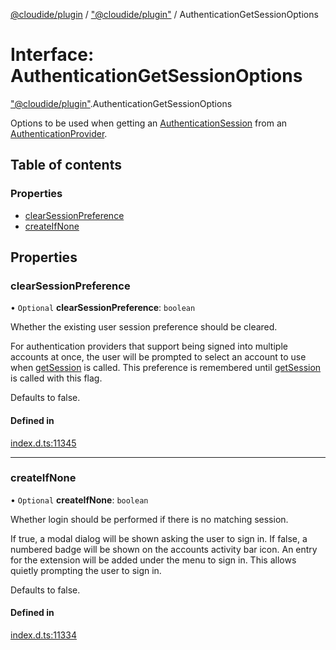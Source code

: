 [@cloudide/plugin](../README.md) / ["@cloudide/plugin"](../modules/_cloudide_plugin_.md) / AuthenticationGetSessionOptions

# Interface: AuthenticationGetSessionOptions

["@cloudide/plugin"](../modules/_cloudide_plugin_.md).AuthenticationGetSessionOptions

Options to be used when getting an [AuthenticationSession](#AuthenticationSession) from an [AuthenticationProvider](#AuthenticationProvider).

## Table of contents

### Properties

- [clearSessionPreference](cloudide_plugin_.AuthenticationGetSessionOptions.md#clearsessionpreference)
- [createIfNone](cloudide_plugin_.AuthenticationGetSessionOptions.md#createifnone)

## Properties

### clearSessionPreference

• `Optional` **clearSessionPreference**: `boolean`

Whether the existing user session preference should be cleared.

For authentication providers that support being signed into multiple accounts at once, the user will be
prompted to select an account to use when [getSession](#authentication.getSession) is called. This preference
is remembered until [getSession](#authentication.getSession) is called with this flag.

Defaults to false.

#### Defined in

[index.d.ts:11345](https://github.com/shuyaqian/cloudide-plugin-api/blob/26b31b9/index.d.ts#L11345)

___

### createIfNone

• `Optional` **createIfNone**: `boolean`

Whether login should be performed if there is no matching session.

If true, a modal dialog will be shown asking the user to sign in. If false, a numbered badge will be shown
on the accounts activity bar icon. An entry for the extension will be added under the menu to sign in. This
allows quietly prompting the user to sign in.

Defaults to false.

#### Defined in

[index.d.ts:11334](https://github.com/shuyaqian/cloudide-plugin-api/blob/26b31b9/index.d.ts#L11334)

